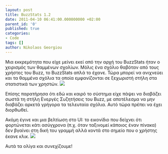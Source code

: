 ```yaml
---
layout: post
title: BuzzStats 1.2
date: 2011-04-10 06:41:00.000000000 +02:00
parent_id: '0'
published: true
categories:
- Code
tags: []
author: Nikolaos Georgiou
---
```


Μια εκκρεμότητα που είχε μείνει εκεί από την αρχή του BuzzStats ήταν ο χειρισμός των θαμμένων σχολίων. Μόλις ένα σχόλιο θαβόταν από τους χρήστες του Βuzz, το BuzzStats απλά το έχανε. Τώρα μπορεί να ανιχνεύει και τα θαμμένα σχόλια τα οποία εμφανίζονται σε ξεχωριστή στήλη στα στατιστικά των χρηστών.<!--more-->
<img src="{{ site.baseurl }}/assets/2011/buried-comments.png" />

Επίσης παρατήρησα ότι εδώ και καιρό το σύστημα είχε πάψει να διαβάζει σωστά τη στήλη Ενεργές Συζητήσεις του Buzz, με αποτέλεσμα να μην διαβάζει αρκετά γρήγορα τα τελευταία σχόλια. Αυτό τώρα πρέπει να έχει διορθωθεί.

Ακόμη έγινε και μια βελτίωση στο UI: το εικονίδιο που δείχνει ότι φορτώνεται κάτι ασύγχρονα (π.χ. όταν ταξινομεί κάποιος έναν πίνακα) δεν βγαίνει στη δική του γραμμή αλλά κοντά στο σημείο που ο χρήστης έκανε κλικ.
<img src="{{ site.baseurl }}/assets/2011/ajax-progress-in-cell.png" />

Αυτά τα ολίγα και συνεχίζουμε!
